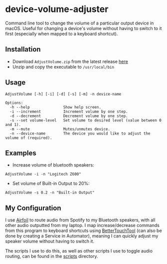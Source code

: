 # device-volume-adjuster

Command line tool to change the volume of a particular output device in macOS. Useful for changing a device's volume without having to switch to it first (especially when mapped to a keyboard shortcut).

## Installation

* Download <code>AdjustVolume.zip</code> from the latest release [here](https://github.com/jonomuller/device-volume-adjuster/releases/latest)
* Unzip and copy the executable to <code>/usr/local/bin</code>

## Usage

```
AdjustVolume [-h] [-i] [-d] [-s] [-m] -n device-name

Options:
  -h --help               Show help screen.
  -i --increment          Increment volume by one step.
  -d --decrement          Decrement volume by one step.
  -s --set volume-level   Set volume to desired level (value between 0 and 1).
  -m --mute               Mutes/unmutes device.
  -n --device-name        The device you would like to adjust the volume of (required).
```

## Examples

* Increase volume of bluetooth speakers:
```
AdjustVolume -i -n "Logitech Z600"
```
* Set volume of Built-in Output to 20%:
```
AdjustVolume -s 0.2 -n "Built-in Output"
```

## My Configuration

I use [Airfoil](https://rogueamoeba.com/airfoil/) to route audio from Spotify to my Bluetooth speakers, with all other audio outputted from my laptop. I map increase/decrease commands from this program to keyboard shortcuts using [BetterTouchTool](https://www.boastr.net) (can also be done by creating a Service in Automator), meaning I can quickly adjust my speaker volume without having to switch it.

The scripts I use to do this, as well as other scripts I use to toggle audio routing, can be found in the [scripts]( https://github.com/jonomuller/device-volume-adjuster/tree/master/scripts) directory.
